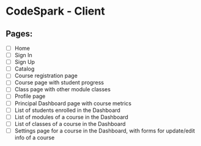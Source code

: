 # CodeSpark - Client

## Pages:

- [ ] Home
- [ ] Sign In
- [ ] Sign Up
- [ ] Catalog
- [ ] Course registration page
- [ ] Course page with student progress
- [ ] Class page with other module classes
- [ ] Profile page
- [ ] Principal Dashboard page with course metrics
- [ ] List of students enrolled in the Dashboard
- [ ] List of modules of a course in the Dashboard
- [ ] List of classes of a course in the Dashboard
- [ ] Settings page for a course in the Dashboard, with forms for update/edit info of a course